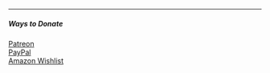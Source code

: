 ------------------------

##### Ways to Donate #####

[Patreon]()  
[PayPal](http://www.paypal.com/cgi-bin/webscr?cmd=_s-xclick&hosted_button_id=CHZEWNY77F6UQ)  
[Amazon Wishlist](http://www.amazon.it/wishlist/9O61NKU2KQK8)